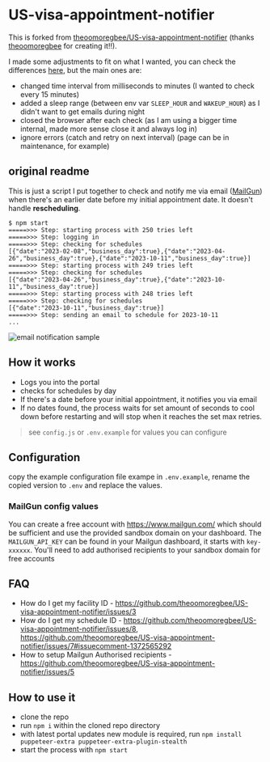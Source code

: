 # US-visa-appointment-notifier

This is forked from [theoomoregbee/US-visa-appointment-notifier](https://github.com/theoomoregbee/US-visa-appointment-notifier) (thanks [theoomoregbee](https://github.com/theoomoregbee) for creating it!!).

I made some adjustments to fit on what I wanted, you can check the differences [here](https://github.com/theoomoregbee/US-visa-appointment-notifier/compare/main...jluiz20:US-visa-appointment-notifier:main), but the main ones are:

- changed time interval from milliseconds to minutes (I wanted to check every 15 minutes)
- added a sleep range (between env var `SLEEP_HOUR` and `WAKEUP_HOUR`) as I didn't want to get emails during night
- closed the browser after each check (as I am using a bigger time internal, made more sense close it and always log in)
- ignore errors (catch and retry on next interval) (page can be in maintenance, for example)

## original readme

This is just a script I put together to check and notify me via email ([MailGun](https://www.mailgun.com/)) when there's an earlier date before my initial appointment date. It doesn't handle **rescheduling**.

```log
$ npm start
=====>>> Step: starting process with 250 tries left
=====>>> Step: logging in
=====>>> Step: checking for schedules
[{"date":"2023-02-08","business_day":true},{"date":"2023-04-26","business_day":true},{"date":"2023-10-11","business_day":true}]
=====>>> Step: starting process with 249 tries left
=====>>> Step: checking for schedules
[{"date":"2023-04-26","business_day":true},{"date":"2023-10-11","business_day":true}]
=====>>> Step: starting process with 248 tries left
=====>>> Step: checking for schedules
[{"date":"2023-10-11","business_day":true}]
=====>>> Step: sending an email to schedule for 2023-10-11
...
```

![email notification sample](./email-screen-shot.png)

## How it works

- Logs you into the portal
- checks for schedules by day
- If there's a date before your initial appointment, it notifies you via email
- If no dates found, the process waits for set amount of seconds to cool down before restarting and will stop when it reaches the set max retries.

> see `config.js` or `.env.example` for values you can configure

## Configuration

copy the example configuration file exampe in `.env.example`, rename the copied version to `.env` and replace the values.

### MailGun config values

You can create a free account with <https://www.mailgun.com/> which should be sufficient and use the provided sandbox domain on your dashboard. The `MAILGUN_API_KEY` can be found in your Mailgun dashboard, it starts with `key-xxxxxx`. You'll need to add authorised recipients to your sandbox domain for free accounts

## FAQ

- How do I get my facility ID - <https://github.com/theoomoregbee/US-visa-appointment-notifier/issues/3>
- How do I get my schedule ID - <https://github.com/theoomoregbee/US-visa-appointment-notifier/issues/8>, <https://github.com/theoomoregbee/US-visa-appointment-notifier/issues/7#issuecomment-1372565292>
- How to setup Mailgun Authorised recipients - <https://github.com/theoomoregbee/US-visa-appointment-notifier/issues/5>

## How to use it

- clone the repo
- run `npm i` within the cloned repo directory
- with latest portal updates new module is required, run
  `npm install puppeteer-extra puppeteer-extra-plugin-stealth`
- start the process with `npm start`
